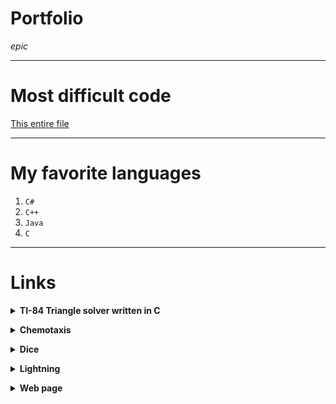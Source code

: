# Portfolio
*epic*



---

# Most difficult code
[This entire file](https://github.com/Decimation/TITrig/blob/master/src/Right/RightTriangle.c)

---

# My favorite languages

1. `C#`
2. `C++`
3. `Java`
4. `C`

---

# Links

<p></p>


<details><summary><strong>TI-84 Triangle solver written in C</strong></summary>
<p>

<a href="https://github.com/Decimation/TITrig">TITrig<br></a>

<p>45-45-90<br> <img src="https://raw.githubusercontent.com/Decimation/TITrig/master/45_45_90.png"></p>

<p>AAS<br> <img src="https://raw.githubusercontent.com/Decimation/TITrig/master/aas.png"></p>

</p>
</details>

<p></p>

<details><summary><strong>Chemotaxis</strong></summary>
<p>

<a href="https://github.com/StantonR16/Chemotaxis">Chemotaxis<br></a>

<a href="https://stantonr16.github.io/Chemotaxis/">Chemotaxis URL</a>

</p>
</details>

<p></p>


<details><summary><strong>Dice</strong></summary>
<p>

<a href="https://github.com/StantonR16/Dice">Dice<br></a>

<a href="https://stantonr16.github.io/Dice/">Dice URL</a>

</p>
</details>

<p></p>


<details><summary><strong>Lightning</strong></summary>
<p>

<a href="https://github.com/StantonR16/lightning2">Lightning<br></a>

<a href="https://stantonr16.github.io/lightning2/">Lightning URL<br></a>

<a href="https://stantonr16.github.io/Dice/">Lightning JS</a>

</p>
</details>

<p></p>


<details><summary><strong>Web page</strong></summary>
<p>

<a href="https://github.com/StantonR16/TestPage">Web page<br></a>

<a href="https://stantonr16.github.io/TestPage/">Web page URL</a>


</p>

<details><summary><strong>Web page</strong></summary>
<p>
<a href="https://docs.google.com/presentation/d/10J8a6gS9GdSibj7b8eD5rL5nlw0OKGnh99JgMz0yQVU/edit?usp=sharing">Presentation</a>
</p>
</details>


